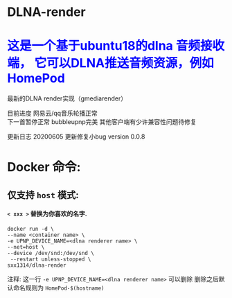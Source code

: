 # DLNA-render

<h1><font color=Blue> 这是一个基于ubuntu18的dlna 音频接收端，
它可以DLNA推送音频资源，例如HomePod </font><br></h1>

最新的DLNA render实现（gmediarender）

目前进度 
网易云/qq音乐轮播正常  
下一首暂停正常 
bubbleupnp完美 
其他客户端有少许兼容性问题待修复

更新日志
20200605 更新修复小bug version 0.0.8


# Docker 命令:
## 仅支持 `host` 模式:
#### `< xxx >` 替换为你喜欢的名字.
```
docker run -d \
--name <container name> \
-e UPNP_DEVICE_NAME=<dlna renderer name> \
--net=host \
--device /dev/snd:/dev/snd \
 --restart unless-stopped \
sxx1314/dlna-render
```
注释:
  这一行 `-e UPNP_DEVICE_NAME=<dlna renderer name>`  可以删除 
  删除之后默认命名规则为 `HomePod-$(hostname)` 